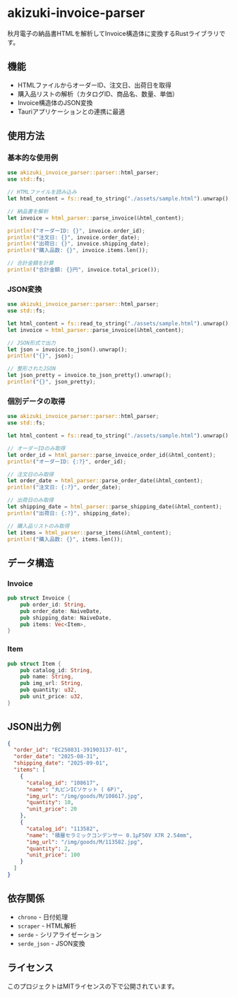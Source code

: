 # akizuki-invoice-parser

秋月電子の納品書HTMLを解析してInvoice構造体に変換するRustライブラリです。

## 機能

- HTMLファイルからオーダーID、注文日、出荷日を取得
- 購入品リストの解析（カタログID、商品名、数量、単価）
- Invoice構造体のJSON変換
- Tauriアプリケーションとの連携に最適

## 使用方法

### 基本的な使用例

```rust
use akizuki_invoice_parser::parser::html_parser;
use std::fs;

// HTMLファイルを読み込み
let html_content = fs::read_to_string("./assets/sample.html").unwrap();

// 納品書を解析
let invoice = html_parser::parse_invoice(&html_content);

println!("オーダーID: {}", invoice.order_id);
println!("注文日: {}", invoice.order_date);
println!("出荷日: {}", invoice.shipping_date);
println!("購入品数: {}", invoice.items.len());

// 合計金額を計算
println!("合計金額: {}円", invoice.total_price());
```

### JSON変換

```rust
use akizuki_invoice_parser::parser::html_parser;
use std::fs;

let html_content = fs::read_to_string("./assets/sample.html").unwrap();
let invoice = html_parser::parse_invoice(&html_content);

// JSON形式で出力
let json = invoice.to_json().unwrap();
println!("{}", json);

// 整形されたJSON
let json_pretty = invoice.to_json_pretty().unwrap();
println!("{}", json_pretty);
```

### 個別データの取得

```rust
use akizuki_invoice_parser::parser::html_parser;
use std::fs;

let html_content = fs::read_to_string("./assets/sample.html").unwrap();

// オーダーIDのみ取得
let order_id = html_parser::parse_invoice_order_id(&html_content);
println!("オーダーID: {:?}", order_id);

// 注文日のみ取得
let order_date = html_parser::parse_order_date(&html_content);
println!("注文日: {:?}", order_date);

// 出荷日のみ取得
let shipping_date = html_parser::parse_shipping_date(&html_content);
println!("出荷日: {:?}", shipping_date);

// 購入品リストのみ取得
let items = html_parser::parse_items(&html_content);
println!("購入品数: {}", items.len());
```

## データ構造

### Invoice

```rust
pub struct Invoice {
    pub order_id: String,
    pub order_date: NaiveDate,
    pub shipping_date: NaiveDate,
    pub items: Vec<Item>,
}
```

### Item

```rust
pub struct Item {
    pub catalog_id: String,
    pub name: String,
    pub img_url: String,
    pub quantity: u32,
    pub unit_price: u32,
}
```

## JSON出力例

```json
{
  "order_id": "EC250831-391903137-01",
  "order_date": "2025-08-31",
  "shipping_date": "2025-09-01",
  "items": [
    {
      "catalog_id": "108617",
      "name": "丸ピンICソケット ( 6P)",
      "img_url": "/img/goods/M/108617.jpg",
      "quantity": 10,
      "unit_price": 20
    },
    {
      "catalog_id": "113582",
      "name": "積層セラミックコンデンサー 0.1μF50V X7R 2.54mm",
      "img_url": "/img/goods/M/113582.jpg",
      "quantity": 2,
      "unit_price": 100
    }
  ]
}
```

## 依存関係

- `chrono` - 日付処理
- `scraper` - HTML解析
- `serde` - シリアライゼーション
- `serde_json` - JSON変換

## ライセンス

このプロジェクトはMITライセンスの下で公開されています。
